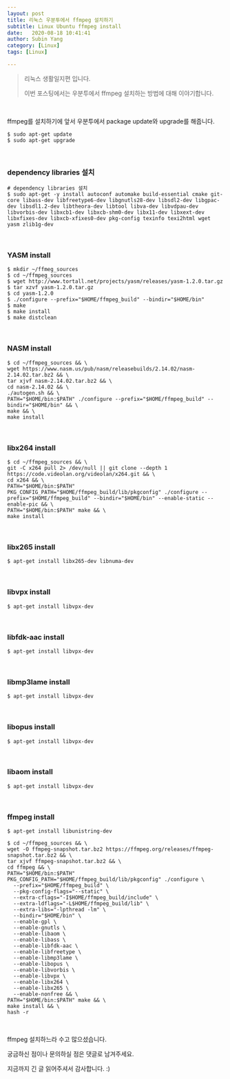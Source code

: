 ```yaml
---
layout: post
title: 리눅스 우분투에서 ffmpeg 설치하기
subtitle: Linux Ubuntu ffmpeg install
date:   2020-08-18 10:41:41
author: Subin Yang
category: [Linux]
tags: [Linux]

---
```






> 리눅스 생활일지편 입니다.
>
> 이번 포스팅에서는 우분투에서 ffmpeg 설치하는 방법에 대해 이야기합니다.

<br>

ffmpeg를 설치하기에 앞서 우분투에서 package update와 upgrade를 해줍니다.



```shell
$ sudo apt-get update
$ sudo apt-get upgrade
```



<br>

<h3>dependency libraries 설치</h3>

```shell
# dependency libraries 설치
$ sudo apt-get -y install autoconf automake build-essential cmake git-core libass-dev libfreetype6-dev libgnutls28-dev libsdl2-dev libgpac-dev libsdl1.2-dev libtheora-dev libtool libva-dev libvdpau-dev libvorbis-dev libxcb1-dev libxcb-shm0-dev libx11-dev libxext-dev libxfixes-dev libxcb-xfixes0-dev pkg-config texinfo texi2html wget yasm zlib1g-dev

```

<br>

<h3>YASM install</h3>

```shell
$ mkdir ~/ffmeg_sources
$ cd ~/ffmpeg_sources
$ wget http://www.tortall.net/projects/yasm/releases/yasm-1.2.0.tar.gz
$ tar xzvf yasm-1.2.0.tar.gz
$ cd yasm-1.2.0
$ ./configure --prefix="$HOME/ffmpeg_build" --bindir="$HOME/bin"
$ make
$ make install
$ make distclean
```



<br>



<h3>NASM install</h3>

```shell
$ cd ~/ffmpeg_sources && \
wget https://www.nasm.us/pub/nasm/releasebuilds/2.14.02/nasm-2.14.02.tar.bz2 && \
tar xjvf nasm-2.14.02.tar.bz2 && \
cd nasm-2.14.02 && \
./autogen.sh && \
PATH="$HOME/bin:$PATH" ./configure --prefix="$HOME/ffmpeg_build" --bindir="$HOME/bin" && \
make && \
make install
```



<br>



<h3>libx264 install</h3>



```shell
$ cd ~/ffmpeg_sources && \
git -C x264 pull 2> /dev/null || git clone --depth 1 https://code.videolan.org/videolan/x264.git && \
cd x264 && \
PATH="$HOME/bin:$PATH" PKG_CONFIG_PATH="$HOME/ffmpeg_build/lib/pkgconfig" ./configure --prefix="$HOME/ffmpeg_build" --bindir="$HOME/bin" --enable-static --enable-pic && \
PATH="$HOME/bin:$PATH" make && \
make install
```



<br>

<h3>libx265 install</h3>

```shell
$ apt-get install libx265-dev libnuma-dev
```

<br>

<h3>libvpx install</h3>

```shell
$ apt-get install libvpx-dev
```

<br>

<h3>libfdk-aac install</h3>

```shell
$ apt-get install libvpx-dev
```

<br>

<h3>libmp3lame install</h3>

```shell
$ apt-get install libvpx-dev
```

<br>

<h3>libopus install</h3>

```shell
$ apt-get install libvpx-dev
```

<br>

<h3>libaom install</h3>

```shell
$ apt-get install libvpx-dev
```



<br>

<h3>ffmpeg install</h3>

```shell
$ apt-get install libunistring-dev
```



```shell
$ cd ~/ffmpeg_sources && \
wget -O ffmpeg-snapshot.tar.bz2 https://ffmpeg.org/releases/ffmpeg-snapshot.tar.bz2 && \
tar xjvf ffmpeg-snapshot.tar.bz2 && \
cd ffmpeg && \
PATH="$HOME/bin:$PATH" PKG_CONFIG_PATH="$HOME/ffmpeg_build/lib/pkgconfig" ./configure \
  --prefix="$HOME/ffmpeg_build" \
  --pkg-config-flags="--static" \
  --extra-cflags="-I$HOME/ffmpeg_build/include" \
  --extra-ldflags="-L$HOME/ffmpeg_build/lib" \
  --extra-libs="-lpthread -lm" \
  --bindir="$HOME/bin" \
  --enable-gpl \
  --enable-gnutls \
  --enable-libaom \
  --enable-libass \
  --enable-libfdk-aac \
  --enable-libfreetype \
  --enable-libmp3lame \
  --enable-libopus \
  --enable-libvorbis \
  --enable-libvpx \
  --enable-libx264 \
  --enable-libx265 \
  --enable-nonfree && \
PATH="$HOME/bin:$PATH" make && \
make install && \
hash -r
```



<br>

ffmpeg 설치하느라 수고 많으셨습니다.

궁금하신 점이나 문의하실 점은 댓글로 남겨주세요. 

지금까지 긴 글 읽어주셔서 감사합니다. :) 